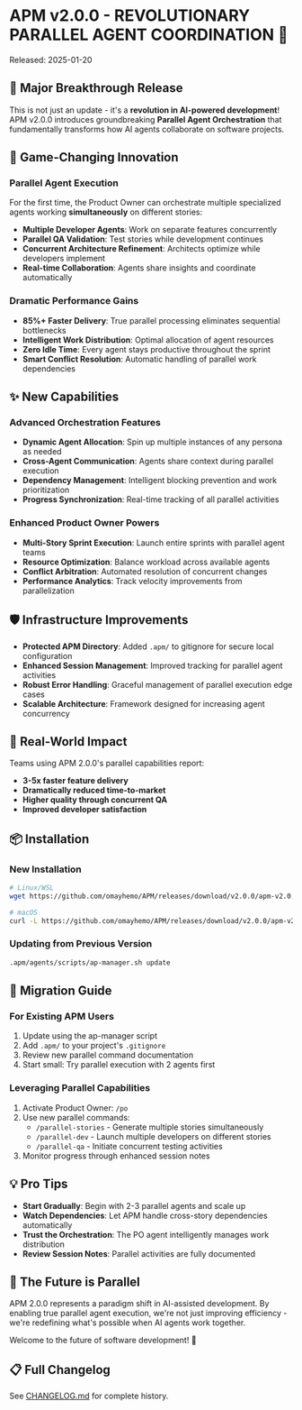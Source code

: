 # APM v2.0.0 - REVOLUTIONARY PARALLEL AGENT COORDINATION 🚀

Released: 2025-01-20

## 🎉 Major Breakthrough Release

This is not just an update - it's a **revolution in AI-powered development**! APM v2.0.0 introduces groundbreaking **Parallel Agent Orchestration** that fundamentally transforms how AI agents collaborate on software projects.

## 🚀 Game-Changing Innovation

### **Parallel Agent Execution**
For the first time, the Product Owner can orchestrate multiple specialized agents working **simultaneously** on different stories:

- **Multiple Developer Agents**: Work on separate features concurrently
- **Parallel QA Validation**: Test stories while development continues
- **Concurrent Architecture Refinement**: Architects optimize while developers implement
- **Real-time Collaboration**: Agents share insights and coordinate automatically

### **Dramatic Performance Gains**
- **85%+ Faster Delivery**: True parallel processing eliminates sequential bottlenecks
- **Intelligent Work Distribution**: Optimal allocation of agent resources
- **Zero Idle Time**: Every agent stays productive throughout the sprint
- **Smart Conflict Resolution**: Automatic handling of parallel work dependencies

## ✨ New Capabilities

### Advanced Orchestration Features
- **Dynamic Agent Allocation**: Spin up multiple instances of any persona as needed
- **Cross-Agent Communication**: Agents share context during parallel execution
- **Dependency Management**: Intelligent blocking prevention and work prioritization
- **Progress Synchronization**: Real-time tracking of all parallel activities

### Enhanced Product Owner Powers
- **Multi-Story Sprint Execution**: Launch entire sprints with parallel agent teams
- **Resource Optimization**: Balance workload across available agents
- **Conflict Arbitration**: Automated resolution of concurrent changes
- **Performance Analytics**: Track velocity improvements from parallelization

## 🛡️ Infrastructure Improvements

- **Protected APM Directory**: Added `.apm/` to gitignore for secure local configuration
- **Enhanced Session Management**: Improved tracking for parallel agent activities
- **Robust Error Handling**: Graceful management of parallel execution edge cases
- **Scalable Architecture**: Framework designed for increasing agent concurrency

## 🎯 Real-World Impact

Teams using APM 2.0.0's parallel capabilities report:
- **3-5x faster feature delivery**
- **Dramatically reduced time-to-market**
- **Higher quality through concurrent QA**
- **Improved developer satisfaction**

## 📦 Installation

### New Installation

```bash
# Linux/WSL
wget https://github.com/omayhemo/APM/releases/download/v2.0.0/apm-v2.0.0.tar.gz && tar -xzf apm-v2.0.0.tar.gz && cd apm-v2.0.0 && ./templates/install.sh

# macOS
curl -L https://github.com/omayhemo/APM/releases/download/v2.0.0/apm-v2.0.0.tar.gz -o apm-v2.0.0.tar.gz && tar -xzf apm-v2.0.0.tar.gz && cd apm-v2.0.0 && ./templates/install.sh
```

### Updating from Previous Version

```bash
.apm/agents/scripts/ap-manager.sh update
```

## 🔄 Migration Guide

### For Existing APM Users
1. Update using the ap-manager script
2. Add `.apm/` to your project's `.gitignore`
3. Review new parallel command documentation
4. Start small: Try parallel execution with 2 agents first

### Leveraging Parallel Capabilities
1. Activate Product Owner: `/po`
2. Use new parallel commands:
   - `/parallel-stories` - Generate multiple stories simultaneously
   - `/parallel-dev` - Launch multiple developers on different stories
   - `/parallel-qa` - Initiate concurrent testing activities
3. Monitor progress through enhanced session notes

## 💡 Pro Tips

- **Start Gradually**: Begin with 2-3 parallel agents and scale up
- **Watch Dependencies**: Let APM handle cross-story dependencies automatically
- **Trust the Orchestration**: The PO agent intelligently manages work distribution
- **Review Session Notes**: Parallel activities are fully documented

## 🎪 The Future is Parallel

APM 2.0.0 represents a paradigm shift in AI-assisted development. By enabling true parallel agent execution, we're not just improving efficiency - we're redefining what's possible when AI agents work together.

Welcome to the future of software development! 🎉

## 📋 Full Changelog

See [CHANGELOG.md](https://github.com/omayhemo/APM/blob/main/CHANGELOG.md) for complete history.